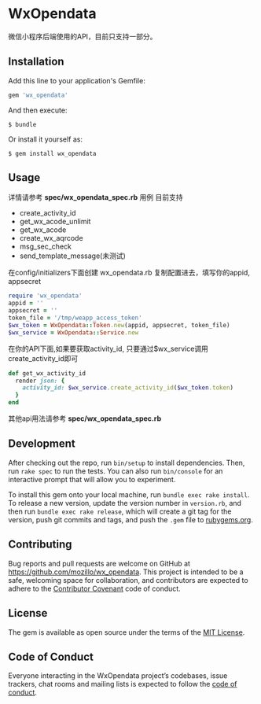 # WxOpendata
微信小程序后端使用的API，目前只支持一部分。

## Installation

Add this line to your application's Gemfile:

```ruby
gem 'wx_opendata'
```

And then execute:

    $ bundle

Or install it yourself as:

    $ gem install wx_opendata

## Usage

详情请参考 **spec/wx_opendata_spec.rb** 用例
目前支持
* create_activity_id
* get_wx_acode_unlimit
* get_wx_acode
* create_wx_aqrcode
* msg_sec_check
* send_template_message(未测试)

在config/initializers下面创建 wx_opendata.rb
复制配置进去，填写你的appid, appsecret
```ruby
require 'wx_opendata'
appid = ''
appsecret = ''
token_file = '/tmp/weapp_access_token'
$wx_token = WxOpendata::Token.new(appid, appsecret, token_file)
$wx_service = WxOpendata::Service.new
```
在你的API下面,如果要获取activity_id, 只要通过$wx_service调用create_activity_id即可
```ruby
def get_wx_activity_id
  render json: {
    activity_id: $wx_service.create_activity_id($wx_token.token)
  }
end
```
其他api用法请参考 **spec/wx_opendata_spec.rb** 
## Development

After checking out the repo, run `bin/setup` to install dependencies. Then, run `rake spec` to run the tests. You can also run `bin/console` for an interactive prompt that will allow you to experiment.

To install this gem onto your local machine, run `bundle exec rake install`. To release a new version, update the version number in `version.rb`, and then run `bundle exec rake release`, which will create a git tag for the version, push git commits and tags, and push the `.gem` file to [rubygems.org](https://rubygems.org).

## Contributing

Bug reports and pull requests are welcome on GitHub at https://github.com/mozillo/wx_opendata. This project is intended to be a safe, welcoming space for collaboration, and contributors are expected to adhere to the [Contributor Covenant](http://contributor-covenant.org) code of conduct.

## License

The gem is available as open source under the terms of the [MIT License](http://opensource.org/licenses/MIT).

## Code of Conduct

Everyone interacting in the WxOpendata project’s codebases, issue trackers, chat rooms and mailing lists is expected to follow the [code of conduct](https://github.com/[USERNAME]/wx_opendata/blob/master/CODE_OF_CONDUCT.md).
